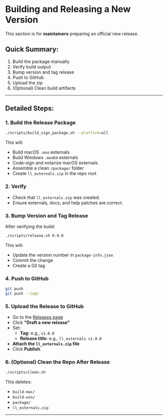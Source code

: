 # Building and Releasing a New Version

This section is for **maintainers** preparing an official new release.

## Quick Summary:

1. Build the package manually
2. Verify build output
3. Bump version and tag release
4. Push to GitHub
5. Upload the zip
6. (Optional) Clean build artifacts

---

## Detailed Steps:

### 1. Build the Release Package

```bash
./scripts/build_sign_package.sh --platform=all
```

This will:
- Build macOS `.mxo` externals
- Build Windows `.mxe64` externals
- Code-sign and notarize macOS externals
- Assemble a clean `/package/` folder
- Create `ll_externals.zip` in the repo root

### 2. Verify

- Check that `ll_externals.zip` was created.
- Ensure externals, docs, and help patches are correct.

### 3. Bump Version and Tag Release

After verifying the build:

```bash
./scripts/release.sh 0.9.0
```

This will:
- Update the version number in `package-info.json`
- Commit the change
- Create a Git tag

### 4. Push to GitHub

```bash
git push
git push --tags
```

### 5. Upload the Release to GitHub

- Go to the [Releases page](https://github.com/ppooll-dev/ll_externals/releases)
- Click **"Draft a new release"**
- Set:
  - **Tag:** e.g., `v1.0.0`
  - **Release title:** e.g., `ll_externals v1.0.0`
- **Attach the `ll_externals.zip` file**
- Click **Publish**.

### 6. (Optional) Clean the Repo After Release

```bash
./scripts/clean.sh
```

This deletes:
- `build-mac/`
- `build-win/`
- `package/`
- `ll_externals.zip`

---